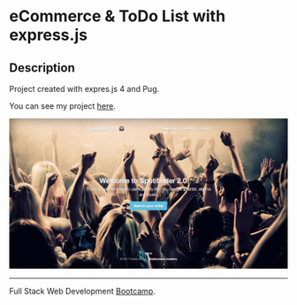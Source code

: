 # eCommerce & ToDo List with express.js

## Description ##

Project created with expres.js 4 and Pug.

 You can see my project [here](https://sernalab.github.io/spotifinder-2.0-anglar/).

![Snapshot](https://github.com/sernalab/spotifinder-2.0-anglar/blob/master/img/cover-github.png)


-----

Full Stack Web Development [Bootcamp](http://www.skylabcoders.com/es/).